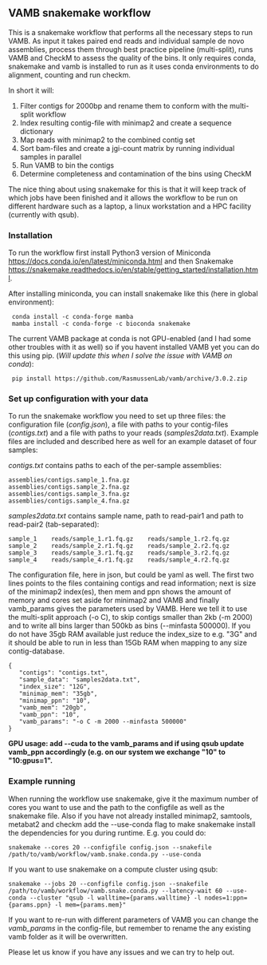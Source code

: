 ## VAMB snakemake workflow

This is a snakemake workflow that performs all the necessary steps to run VAMB. As input it takes paired end reads and individual sample de novo assemblies, process them through best practice pipeline (multi-split), runs VAMB and CheckM to assess the quality of the bins. It only requires conda, snakemake and vamb is installed to run as it uses conda environments to do alignment, counting and run checkm.  

In short it will:

1. Filter contigs for 2000bp and rename them to conform with the multi-split workflow
2. Index resulting contig-file with minimap2 and create a sequence dictionary
3. Map reads with minimap2 to the combined contig set
4. Sort bam-files and create a jgi-count matrix by running individual samples in parallel 
5. Run VAMB to bin the contigs
6. Determine completeness and contamination of the bins using CheckM

The nice thing about using snakemake for this is that it will keep track of which jobs have been finished and it allows the workflow to be run on different hardware such as a laptop, a linux workstation and a HPC facility (currently with qsub).

### Installation 
To run the workflow first install Python3 version of Miniconda https://docs.conda.io/en/latest/miniconda.html and then Snakemake https://snakemake.readthedocs.io/en/stable/getting_started/installation.html.

After installing miniconda, you can install snakemake like this (here in global environment):

```
 conda install -c conda-forge mamba
 mamba install -c conda-forge -c bioconda snakemake
```

The current VAMB package at conda is not GPU-enabled (and I had some other troubles with it as well) so if you havent installed VAMB yet you can do this using pip. (_Will update this when I solve the issue with VAMB on conda_):

```
 pip install https://github.com/RasmussenLab/vamb/archive/3.0.2.zip
```

### Set up configuration with your data

To run the snakemake workflow you need to set up three files: the configuration file (_config.json_), a file with paths to your contig-files (_contigs.txt_) and a file with paths to your reads (_samples2data.txt_). Example files are included and described here as well for an example dataset of four samples: 

_contigs.txt_ contains paths to each of the per-sample assemblies:
```
assemblies/contigs.sample_1.fna.gz
assemblies/contigs.sample_2.fna.gz
assemblies/contigs.sample_3.fna.gz
assemblies/contigs.sample_4.fna.gz
```

_samples2data.txt_ contains sample name, path to read-pair1 and path to read-pair2 (tab-separated):
```
sample_1    reads/sample_1.r1.fq.gz    reads/sample_1.r2.fq.gz
sample_2    reads/sample_2.r1.fq.gz    reads/sample_2.r2.fq.gz
sample_3    reads/sample_3.r1.fq.gz    reads/sample_3.r2.fq.gz
sample_4    reads/sample_4.r1.fq.gz    reads/sample_4.r2.fq.gz

```

The configuration file, here in json, but could be yaml as well. The first two lines points to the files containing contigs and read information; next is size of the minimap2 index(es), then mem and ppn shows the amount of memory and cores set aside for minimap2 and VAMB and finally vamb_params gives the parameters used by VAMB. Here we tell it to use the multi-split approach (-o C), to skip contigs smaller than 2kb (-m 2000) and to write all bins larger than 500kb as bins (--minfasta 500000). If you do not have 35gb RAM available just reduce the index_size to e.g. "3G" and it should be able to run in less than 15Gb RAM when mapping to any size contig-database.  

```
{
   "contigs": "contigs.txt",
   "sample_data": "samples2data.txt",
   "index_size": "12G",
   "minimap_mem": "35gb",
   "minimap_ppn": "10",
   "vamb_mem": "20gb",
   "vamb_ppn": "10",
   "vamb_params": "-o C -m 2000 --minfasta 500000"
}
```

**GPU usage: add --cuda to the vamb_params and if using qsub update vamb_ppn accordingly (e.g. on our system we exchange "10" to "10:gpus=1".**


### Example running

When running the workflow use snakemake, give it the maximum number of cores you want to use and the path to the configfile as well as the snakemake file. Also if you have not already installed minimap2, samtools, metabat2 and checkm add the --use-conda flag to make snakemake install the dependencies for you during runtime. E.g. you could do:

```
snakemake --cores 20 --configfile config.json --snakefile /path/to/vamb/workflow/vamb.snake.conda.py --use-conda
```

If you want to use snakemake on a compute cluster using qsub:
```
snakemake --jobs 20 --configfile config.json --snakefile /path/to/vamb/workflow/vamb.snake.conda.py --latency-wait 60 --use-conda --cluster "qsub -l walltime={params.walltime} -l nodes=1:ppn={params.ppn} -l mem={params.mem}" 
```

If you want to re-run with different parameters of VAMB you can change the _vamb_params_ in the config-file, but remember to rename the any existing vamb folder as it will be overwritten.

Please let us know if you have any issues and we can try to help out.

